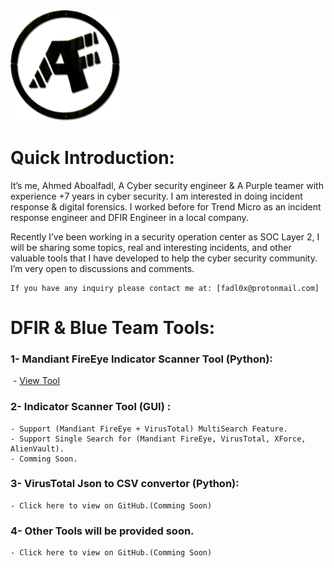 <img src="https://raw.githubusercontent.com/Aboalfadl/aboalfadl.github.io/main/Logo.png" style="zoom:40%;" />

# Quick Introduction:

It’s me, Ahmed Aboalfadl, A Cyber security engineer & A Purple teamer with experience +7 years in cyber security. I am interested in doing incident response & digital forensics. I worked before for Trend Micro as an incident response engineer and DFIR Engineer in a local company. 

Recently I’ve been working in a security operation center as SOC Layer 2, I will be sharing some topics,  real and interesting incidents, and other valuable tools that I have developed to help the cyber security community.
I’m very open to discussions and comments.

```
If you have any inquiry please contact me at: [fadl0x@protonmail.com] 
```

# DFIR & Blue Team Tools:

### 1- Mandiant FireEye Indicator Scanner Tool (Python):

​		- [View Tool](https://aboalfadl.github.io/Mandiant%20FireEye%20API%20Indicator%20Search%20v1.5)

### 2- Indicator Scanner Tool (GUI) :

	- Support (Mandiant FireEye + VirusTotal) MultiSearch Feature.
	- Support Single Search for (Mandiant FireEye, VirusTotal, XForce, AlienVault).
	- Comming Soon.

### 3- VirusTotal Json to CSV convertor (Python):

	- Click here to view on GitHub.(Comming Soon)

### 4- Other Tools will be provided soon.

	- Click here to view on GitHub.(Comming Soon)
